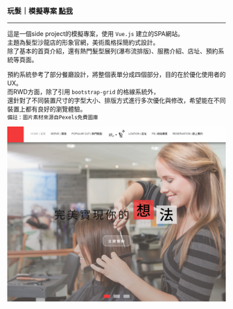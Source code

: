 ### 玩髮｜模擬專案 [點我](https://yuntaolin.github.io/play-hair/dist/index.html#/)
***
這是一個side project的模擬專案，使用 ` Vue.js ` 建立的SPA網站。     
主題為髮型沙龍店的形象官網，美術風格採簡約式設計。    
除了基本的首頁介紹，還有熱門髮型展列(瀑布流排版)、服務介紹、店址、預約系統等頁面。  
   
預約系統參考了部分餐廳設計，將整個表單分成四個部分，目的在於優化使用者的UX。   
而RWD方面，除了引用 `bootstrap-grid` 的格線系統外，   
還針對了不同裝置尺寸的字型大小、排版方式進行多次優化與修改，希望能在不同裝置上都有良好的瀏覽體驗。  
`備註：圖片素材來源自Pexels免費圖庫`

![Alt text](https://github.com/YunTaoLin/play-hair/blob/master/Screenshots/%E6%93%B7%E5%8F%96.PNG)

